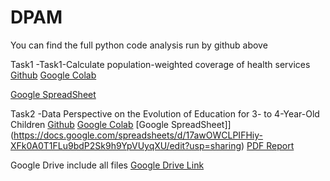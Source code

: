# DPAM
You can find the full python code analysis run by github above 



Task1 -Task1-Calculate population-weighted coverage of health services  
[Github](https://github.com/HDSS4IM/DPAM/blob/main/Task1_Calculate_population_weighted_coverage_of_health_services.ipynb)
[Google Colab](https://colab.research.google.com/drive/1Pv-HmcKb5ebiqufxvv4l9BnYImc5G9iW?usp=sharing)

[Google SpreadSheet](https://docs.google.com/spreadsheets/d/1enRY9euTyz1znBYcjdm3GMwkfjx8VEqc7eduQDgfnQA/edit?usp=sharing)


Task2 -Data Perspective on the Evolution of Education for 3- to 4-Year-Old Children
[Github](https://github.com/HDSS4IM/DPAM/blob/main/Task2_Zimbabwe_Education__Data_Perspective.ipynb)
[Google Colab](https://colab.research.google.com/drive/1_guMuWYZcY_aAc3kRwX4rhXkOZpocFdv?usp=sharing)
[Google SpreadSheet]](https://docs.google.com/spreadsheets/d/17awOWCLPIFHiy-XFk0A0T1FLu9bdP2Sk9h9YpVUyqXU/edit?usp=sharing)
[PDF Report](https://github.com/HDSS4IM/DPAM/blob/main/Zimbabwe_Education%20_Data%20Perspective%20Report.pdf)

Google Drive include all files
[Google Drive Link](https://drive.google.com/drive/folders/1DMrE1RfNd7gTktgH4gHIWIIhmi7xrLiv?usp=sharing)
